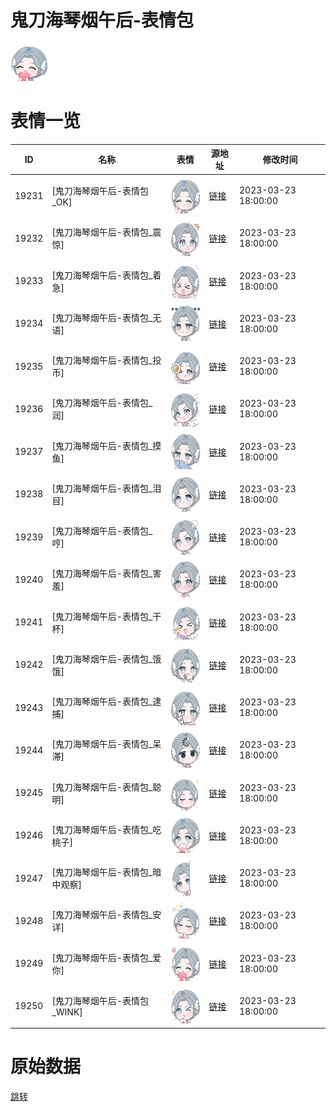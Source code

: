 # 鬼刀海琴烟午后-表情包

<img src="./cover.png" height="60" alt="cover" />

# 表情一览

|ID|名称|表情|源地址|修改时间|
|----|----|----|----|----|
|19231|[鬼刀海琴烟午后-表情包_OK]|<img src="./pic/019231_%5B鬼刀海琴烟午后-表情包_OK%5D.png" height="60" alt="OK"/>|[链接](https://i0.hdslb.com/bfs/garb/63e40d43c921a7a33a853124f05f2efe2477e250.png)|2023-03-23 18:00:00|
|19232|[鬼刀海琴烟午后-表情包_震惊]|<img src="./pic/019232_%5B鬼刀海琴烟午后-表情包_震惊%5D.png" height="60" alt="震惊"/>|[链接](https://i0.hdslb.com/bfs/garb/a3a01c2eaa39a35b8b987bbb52c8831bbec3f3f7.png)|2023-03-23 18:00:00|
|19233|[鬼刀海琴烟午后-表情包_着急]|<img src="./pic/019233_%5B鬼刀海琴烟午后-表情包_着急%5D.png" height="60" alt="着急"/>|[链接](https://i0.hdslb.com/bfs/garb/b6eb99bf95ab524446cf985fa1c07c8b89fab918.png)|2023-03-23 18:00:00|
|19234|[鬼刀海琴烟午后-表情包_无语]|<img src="./pic/019234_%5B鬼刀海琴烟午后-表情包_无语%5D.png" height="60" alt="无语"/>|[链接](https://i0.hdslb.com/bfs/garb/a635042ede7747e88baff5823ad41487f56327ae.png)|2023-03-23 18:00:00|
|19235|[鬼刀海琴烟午后-表情包_投币]|<img src="./pic/019235_%5B鬼刀海琴烟午后-表情包_投币%5D.png" height="60" alt="投币"/>|[链接](https://i0.hdslb.com/bfs/garb/25fcba407fa60b491fc609d537cb6d86ffa91ec9.png)|2023-03-23 18:00:00|
|19236|[鬼刀海琴烟午后-表情包_润]|<img src="./pic/019236_%5B鬼刀海琴烟午后-表情包_润%5D.png" height="60" alt="润"/>|[链接](https://i0.hdslb.com/bfs/garb/8d7ce3bc870093392fa73ca2e51e551c77005f48.png)|2023-03-23 18:00:00|
|19237|[鬼刀海琴烟午后-表情包_摸鱼]|<img src="./pic/019237_%5B鬼刀海琴烟午后-表情包_摸鱼%5D.png" height="60" alt="摸鱼"/>|[链接](https://i0.hdslb.com/bfs/garb/0fafdd3cf01b0a4a77aadb628beb799c63a9b08d.png)|2023-03-23 18:00:00|
|19238|[鬼刀海琴烟午后-表情包_泪目]|<img src="./pic/019238_%5B鬼刀海琴烟午后-表情包_泪目%5D.png" height="60" alt="泪目"/>|[链接](https://i0.hdslb.com/bfs/garb/79c5e2e8457143b22ff7f68aca92d2c631d290cd.png)|2023-03-23 18:00:00|
|19239|[鬼刀海琴烟午后-表情包_哼]|<img src="./pic/019239_%5B鬼刀海琴烟午后-表情包_哼%5D.png" height="60" alt="哼"/>|[链接](https://i0.hdslb.com/bfs/garb/26750ac953c863834708719fc51e9b7bdf4bbf9a.png)|2023-03-23 18:00:00|
|19240|[鬼刀海琴烟午后-表情包_害羞]|<img src="./pic/019240_%5B鬼刀海琴烟午后-表情包_害羞%5D.png" height="60" alt="害羞"/>|[链接](https://i0.hdslb.com/bfs/garb/ac9a624dd4a7f4ee78ca5c683cae27781a83f248.png)|2023-03-23 18:00:00|
|19241|[鬼刀海琴烟午后-表情包_干杯]|<img src="./pic/019241_%5B鬼刀海琴烟午后-表情包_干杯%5D.png" height="60" alt="干杯"/>|[链接](https://i0.hdslb.com/bfs/garb/cdfa998790368b6b050a4d68e8076fa31d77137c.png)|2023-03-23 18:00:00|
|19242|[鬼刀海琴烟午后-表情包_饿饿]|<img src="./pic/019242_%5B鬼刀海琴烟午后-表情包_饿饿%5D.png" height="60" alt="饿饿"/>|[链接](https://i0.hdslb.com/bfs/garb/37a90e6fc517b3642b8625098b885c89e7db8f8e.png)|2023-03-23 18:00:00|
|19243|[鬼刀海琴烟午后-表情包_逮捕]|<img src="./pic/019243_%5B鬼刀海琴烟午后-表情包_逮捕%5D.png" height="60" alt="逮捕"/>|[链接](https://i0.hdslb.com/bfs/garb/de942eb0cd65151567ead159a4eb5e704358cc90.png)|2023-03-23 18:00:00|
|19244|[鬼刀海琴烟午后-表情包_呆滞]|<img src="./pic/019244_%5B鬼刀海琴烟午后-表情包_呆滞%5D.png" height="60" alt="呆滞"/>|[链接](https://i0.hdslb.com/bfs/garb/9458076b3d89040368468ea0b93663d9cceefc85.png)|2023-03-23 18:00:00|
|19245|[鬼刀海琴烟午后-表情包_聪明]|<img src="./pic/019245_%5B鬼刀海琴烟午后-表情包_聪明%5D.png" height="60" alt="聪明"/>|[链接](https://i0.hdslb.com/bfs/garb/19463c48b8b257aced001abff0af9cf0102ce83e.png)|2023-03-23 18:00:00|
|19246|[鬼刀海琴烟午后-表情包_吃桃子]|<img src="./pic/019246_%5B鬼刀海琴烟午后-表情包_吃桃子%5D.png" height="60" alt="吃桃子"/>|[链接](https://i0.hdslb.com/bfs/garb/3753189874646c89ed4c1d376beb93e92b519ea8.png)|2023-03-23 18:00:00|
|19247|[鬼刀海琴烟午后-表情包_暗中观察]|<img src="./pic/019247_%5B鬼刀海琴烟午后-表情包_暗中观察%5D.png" height="60" alt="暗中观察"/>|[链接](https://i0.hdslb.com/bfs/garb/facaceeb6867198a2155414e560def5f411d9308.png)|2023-03-23 18:00:00|
|19248|[鬼刀海琴烟午后-表情包_安详]|<img src="./pic/019248_%5B鬼刀海琴烟午后-表情包_安详%5D.png" height="60" alt="安详"/>|[链接](https://i0.hdslb.com/bfs/garb/54fb9bd42416f5a2f4884a74f069347dce3d595d.png)|2023-03-23 18:00:00|
|19249|[鬼刀海琴烟午后-表情包_爱你]|<img src="./pic/019249_%5B鬼刀海琴烟午后-表情包_爱你%5D.png" height="60" alt="爱你"/>|[链接](https://i0.hdslb.com/bfs/garb/394774002f38b0c0662efbd910b28343f4c57b81.png)|2023-03-23 18:00:00|
|19250|[鬼刀海琴烟午后-表情包_WINK]|<img src="./pic/019250_%5B鬼刀海琴烟午后-表情包_WINK%5D.png" height="60" alt="WINK"/>|[链接](https://i0.hdslb.com/bfs/garb/c9be2dbfe02b96850f724ceb28eb85898d825c54.png)|2023-03-23 18:00:00|

# 原始数据

[跳转](./raw.json)

